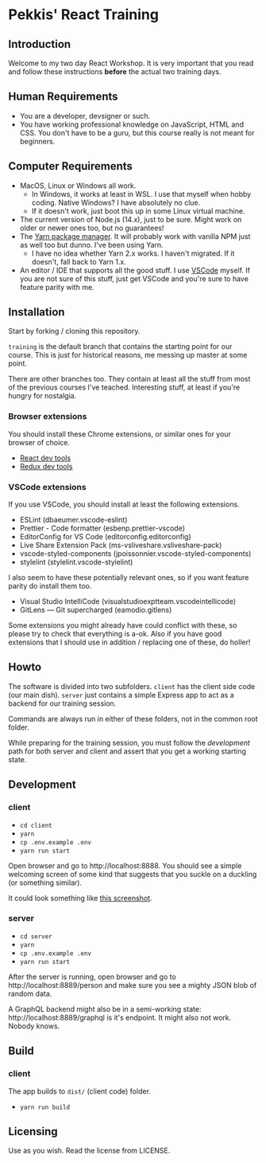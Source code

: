 # Pekkis' React Training

## Introduction

Welcome to my two day React Workshop. It is very important
that you read and follow these instructions **before** the actual two training
days.

## Human Requirements

- You are a developer, devsigner or such.
- You have working professional knowledge on JavaScript, HTML and CSS.
  You don't have to be a guru, but this course really is not meant for
  beginners.

## Computer Requirements

- MacOS, Linux or Windows all work.
  - In Windows, it works at least in WSL. I use that myself when hobby coding.
    Native Windows? I have absolutely no clue.
  - If it doesn't work, just boot this up in some Linux virtual machine.
- The current version of Node.js (14.x), just to be sure. Might work on older
  or newer ones too, but no guarantees!
- The [Yarn package manager](https://yarnpkg.com). It will probably work with vanilla NPM
  just as well too but dunno. I've been using Yarn.
  - I have no idea whether Yarn 2.x works. I haven't migrated. If it doesn't, fall back to Yarn 1.x.
- An editor / IDE that supports all the good stuff.
  I use [VSCode](https://code.visualstudio.com/) myself.
  If you are not sure of this stuff, just get VSCode and you're sure to have
  feature parity with me.

## Installation

Start by forking / cloning this repository.

`training` is the default branch that contains the starting point for
our course. This is just for historical reasons, me messing up master at some point.

There are other branches too. They contain at least all the stuff
from most of the previous courses I've teached. Interesting stuff, at least if you're
hungry for nostalgia.

### Browser extensions

You should install these Chrome extensions, or similar ones for your browser of choice.

- [React dev tools](https://chrome.google.com/webstore/detail/react-developer-tools/fmkadmapgofadopljbjfkapdkoienihi)
- [Redux dev tools](https://chrome.google.com/webstore/detail/redux-devtools/lmhkpmbekcpmknklioeibfkpmmfibljd)

### VSCode extensions

If you use VSCode, you should install at least the following extensions.

- ESLint (dbaeumer.vscode-eslint)
- Prettier - Code formatter (esbenp.prettier-vscode)
- EditorConfig for VS Code (editorconfig.editorconfig)
- Live Share Extension Pack (ms-vsliveshare.vsliveshare-pack)
- vscode-styled-components (jpoissonnier.vscode-styled-components)
- stylelint (stylelint.vscode-stylelint)

I also seem to have these potentially relevant ones, so if you want feature
parity do install them too.

- Visual Studio IntelliCode (visualstudioexptteam.vscodeintellicode)
- GitLens — Git supercharged (eamodio.gitlens)

Some extensions you might already have could conflict with these, so please
try to check that everything is a-ok. Also if you have good extensions that
I should use in addition / replacing one of these, do holler!

## Howto

The software is divided into two subfolders. `client` has the client side
code (our main dish). `server` just contains a simple Express app to act as
a backend for our training session.

Commands are always run in either of these folders, not in the common
root folder.

While preparing for the training session, you must follow the _development_ path for both server and client and assert that you get a working starting state.

## Development

### client

- `cd client`
- `yarn`
- `cp .env.example .env`
- `yarn run start`

Open browser and go to http://localhost:8888. You should see a simple welcoming
screen of some kind that suggests that you suckle on a duckling (or something
similar).

It could look something like [this screenshot](https://www.dropbox.com/s/tibrr0l22ebl5qn/Screenshot%202019-11-28%2010.29.02.png?dl=0).

### server

- `cd server`
- `yarn`
- `cp .env.example .env`
- `yarn run start`

After the server is running, open browser and go to http://localhost:8889/person and make sure you see a mighty JSON blob of random data.

A GraphQL backend might also be in a semi-working state: http://localhost:8889/graphql is it's endpoint. It might also not work. Nobody knows.

## Build

### client

The app builds to `dist/` (client code) folder.

- `yarn run build`

## Licensing

Use as you wish. Read the license from LICENSE.
